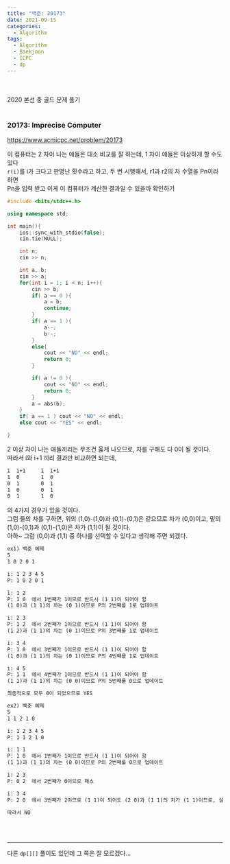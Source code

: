 ```yaml
---
title: "백준: 20173"
date: 2021-09-15
categories:
  - Algorithm
tags:
  - Algorithm
  - Baekjoon
  - ICPC
  - dp
---
```


<br></br>
2020 본선 중 골드 문제 풀기
<br></br>

### 20173: Imprecise Computer
https://www.acmicpc.net/problem/20173

이 컴퓨터는 2 차이 나는 애들은 대소 비교를 잘 하는데, 1 차이 애들은 이상하게 할 수도 있다  
`r(i)`를 i가 크다고 판명난 횟수라고 하고, 두 번 시행해서, r1과 r2의 차 수열을 Pn이라 하면  
Pn을 입력 받고 이게 이 컴퓨터가 계산한 결과일 수 있을까 확인하기
```cpp
#include <bits/stdc++.h>

using namespace std;

int main(){
    ios::sync_with_stdio(false);
    cin.tie(NULL);

    int n;
    cin >> n;

    int a, b;
    cin >> a;
    for(int i = 1; i < n; i++){
        cin >> b;
        if( a == 0 ){
            a = b;
            continue;
        }
        if( a == 1 ){
            a--;
            b--;
        }
        else{
            cout << "NO" << endl;
            return 0;
        }

        if( a != 0 ){
            cout << "NO" << endl;
            return 0;
        }
        a = abs(b);
    }
    if( a == 1 ) cout << "NO" << endl;
    else cout << "YES" << endl;

}
```
2 이상 차이 나는 애들끼리는 무조건 옳게 나오므로, 차를 구해도 다 0이 될 것이다.  
따라서 i와 i+1 끼리 결과만 비교하면 되는데,  
```md
i  i+1     i  i+1
1  0       1  0
0  1       0  1
1  0       0  1
0  1       1  0
```
의 4가지 경우가 있을 것이다.  
그럼 둘의 차를 구하면, 위의 (1,0)-(1,0)과 (0,1)-(0,1)은 같으므로 차가 (0,0)이고, 밑의 (1,0)-(0,1)과 (0,1)-(1,0)은 차가 (1,1)이 될 것이다.  
아하~ 그럼 (0,0)과 (1,1) 중 하나를 선택할 수 있다고 생각해 주면 되겠다.
```md
ex1) 백준 예제
5
1 0 2 0 1

i: 1 2 3 4 5
P: 1 0 2 0 1

i: 1 2
P: 1 0  에서 1번째가 1이므로 반드시 (1 1)이 되어야 함
(1 0)과 (1 1)의 차는 (0 1)이므로 P의 2번째를 1로 업데이트

i: 2 3
P: 1 2  에서 2번째가 1이므로 반드시 (1 1)이 되어야 함
(1 2)과 (1 1)의 차는 (0 1)이므로 P의 3번째를 1로 업데이트

i: 3 4
P: 1 0  에서 3번째가 1이므로 반드시 (1 1)이 되어야 함
(1 0)과 (1 1)의 차는 (0 1)이므로 P의 4번째를 1로 업데이트

i: 4 5
P: 1 1  에서 4번째가 1이므로 반드시 (1 1)이 되어야 함
(1 1)과 (1 1)의 차는 (0 0)이므로 P의 5번째를 0으로 업데이트

최종적으로 모두 0이 되었으므로 YES

ex2) 백준 예제
5
1 1 2 1 0

i: 1 2 3 4 5
P: 1 1 2 1 0

i: 1 1
P: 1 0  에서 1번째가 1이므로 반드시 (1 1)이 되어야 함
(1 1)과 (1 1)의 차는 (0 0)이므로 P의 2번째를 0으로 업데이트

i: 2 3
P: 0 2  에서 2번째가 0이므로 패스

i: 3 4
P: 2 0  에서 3번째가 2이므로 (1 1)이 되어도 (2 0)과 (1 1)의 차가 (1 1)이므로, 실패한다.

따라서 NO
```
<br></br>

---
다른 `dp[][]` 풀이도 있던데 그 쪽은 잘 모르겠다...  
<br></br>
